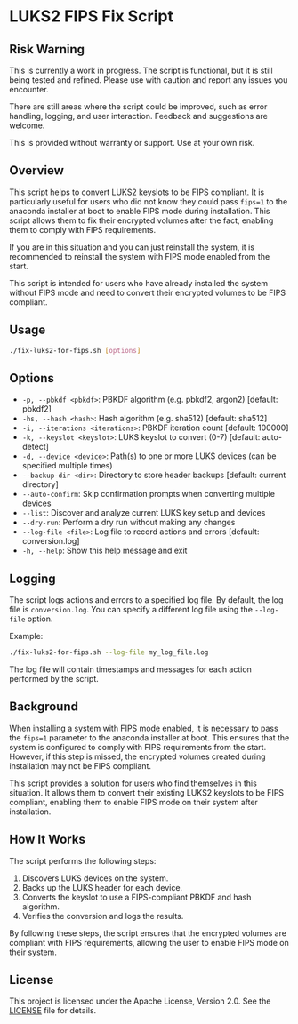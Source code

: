 # LUKS2 FIPS Fix Script

## Risk Warning

This is currently a work in progress. The script is functional, but it is still being tested and refined. Please use with caution and report any issues you encounter.

There are still areas where the script could be improved, such as error handling, logging, and user interaction. Feedback and suggestions are welcome.

This is provided without warranty or support. Use at your own risk.

## Overview

This script helps to convert LUKS2 keyslots to be FIPS compliant. It is particularly useful for users who did not know they could pass `fips=1` to the anaconda installer at boot to enable FIPS mode during installation. This script allows them to fix their encrypted volumes after the fact, enabling them to comply with FIPS requirements.

If you are in this situation and you can just reinstall the system, it is recommended to reinstall the system with FIPS mode enabled from the start. 

This script is intended for users who have already installed the system without FIPS mode and need to convert their encrypted volumes to be FIPS compliant.

## Usage

```bash
./fix-luks2-for-fips.sh [options]
```

## Options

- `-p, --pbkdf <pbkdf>`: PBKDF algorithm (e.g. pbkdf2, argon2) [default: pbkdf2]
- `-hs, --hash <hash>`: Hash algorithm (e.g. sha512) [default: sha512]
- `-i, --iterations <iterations>`: PBKDF iteration count [default: 100000]
- `-k, --keyslot <keyslot>`: LUKS keyslot to convert (0-7) [default: auto-detect]
- `-d, --device <device>`: Path(s) to one or more LUKS devices (can be specified multiple times)
- `--backup-dir <dir>`: Directory to store header backups [default: current directory]
- `--auto-confirm`: Skip confirmation prompts when converting multiple devices
- `--list`: Discover and analyze current LUKS key setup and devices
- `--dry-run`: Perform a dry run without making any changes
- `--log-file <file>`: Log file to record actions and errors [default: conversion.log]
- `-h, --help`: Show this help message and exit

## Logging

The script logs actions and errors to a specified log file. By default, the log file is `conversion.log`. You can specify a different log file using the `--log-file` option.

Example:

```bash
./fix-luks2-for-fips.sh --log-file my_log_file.log
```

The log file will contain timestamps and messages for each action performed by the script.

## Background

When installing a system with FIPS mode enabled, it is necessary to pass the `fips=1` parameter to the anaconda installer at boot. This ensures that the system is configured to comply with FIPS requirements from the start. However, if this step is missed, the encrypted volumes created during installation may not be FIPS compliant.

This script provides a solution for users who find themselves in this situation. It allows them to convert their existing LUKS2 keyslots to be FIPS compliant, enabling them to enable FIPS mode on their system after installation.

## How It Works

The script performs the following steps:

1. Discovers LUKS devices on the system.
2. Backs up the LUKS header for each device.
3. Converts the keyslot to use a FIPS-compliant PBKDF and hash algorithm.
4. Verifies the conversion and logs the results.

By following these steps, the script ensures that the encrypted volumes are compliant with FIPS requirements, allowing the user to enable FIPS mode on their system.

## License

This project is licensed under the Apache License, Version 2.0. See the [LICENSE](LICENSE) file for details.